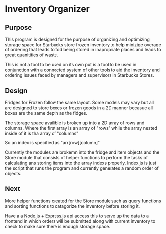 # Inventory Organizer

## Purpose

This program is designed for the purpose of organizing and optimizing storage space 
for Starbucks store frozen inventory to help minizige overage of ordering that leads
to fod being stored in inapropriate places and leads to great quanitities of waste.

This is not a tool to be used on its own put is a tool to be used in conjunction with 
a connected system of other tools to aid the inventory and ordering issues faced by managers
and supervisors in Starbucks Stores.

## Design
Fridges for Frozen follow the same layout. Some models may vary but all are designed to store 
boxes or frozen goods in a 2D manner becasue all boxes are the same depth as the fidges. 

The storage space availible is broken up into a 2D array of rows and columns. Where the 
first array is an array of "rows" while the array nested inside of it is tha array of "columns"

So an index is specified as "arr[row][column]"

Currently the modules are brokemn into the fridge and item objects and the Store module that consists
of helper functions to perform the tasks of calculating ans storing items into 
the array indexs properly. Index.js is just the script that runs the program and currently
generates a random order of objects.

## Next
More helper functions created for the Store module such as query functions and sorting functions to 
catagorize the inventory before storing it.

Have a a Node.js + Express.js api access this to serve up the data to a frontend in which orders will be 
submitted along with current inventory to check to make sure there is enough storage space.